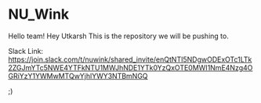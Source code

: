 # NU_Wink
Hello team!
Hey Utkarsh
This is the repository we will be pushing to.

Slack Link: https://join.slack.com/t/nuwink/shared_invite/enQtNTI5NDgwODExOTc1LTk2ZGJmYTc5NWE4YTFkNTU1MWJhNDE1YTk0YzQxOTE0MWI1NmE4Nzg4OGRiYzY1YWMwMTQwYjhlYWY3NTBmNGQ

;)
